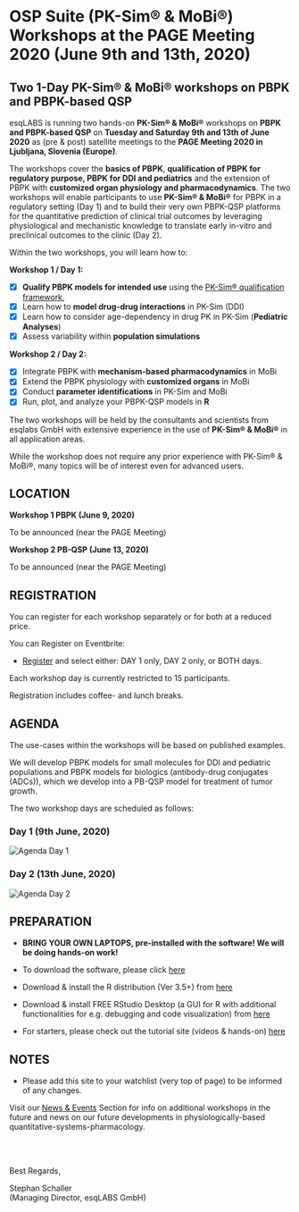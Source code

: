 # OSP Suite (PK-Sim® &amp; MoBi®) Workshops at the PAGE Meeting 2020 (June 9th and 13th, 2020)

## Two 1-Day PK-Sim® &amp; MoBi® workshops on PBPK and PBPK-based QSP 

esqLABS is running two hands-on **PK-Sim® & MoBi®** workshops on **PBPK and PBPK-based QSP** on **Tuesday and Saturday 9th and 13th of June 2020** as (pre & post) satellite meetings to the **PAGE Meeting 2020 in Ljubljana, Slovenia (Europe)**.

The workshops cover the **basics of PBPK**, **qualification of PBPK for regulatory purpose, PBPK for DDI and pediatrics** and the extension of PBPK with **customized organ physiology and pharmacodynamics**. The two workshops will enable participants to use **PK-Sim® & MoBi®** for PBPK in a regulatory setting (Day 1) and to build their very own PBPK-QSP platforms for the quantitative prediction of clinical trial outcomes by leveraging physiological and mechanistic knowledge to translate early in-vitro and preclinical outcomes to the clinic (Day 2). 

Within the two workshops, you will learn how to:

**Workshop 1 / Day 1:**
- [x] **Qualify PBPK models for intended use** using the [PK-Sim® qualification framework](https://docs.open-systems-pharmacology.org/shared-tools-and-example-workflows/qualification),
- [x] Learn how to **model drug-drug interactions** in PK-Sim (DDI)
- [x] Learn how to consider age-dependency in drug PK in PK-Sim (**Pediatric Analyses**)
- [x] Assess variability within **population simulations**

**Workshop 2 / Day 2:**
- [x] Integrate PBPK with **mechanism-based pharmacodynamics** in MoBi
- [x] Extend the PBPK physiology with **customized organs** in MoBi
- [x] Conduct **parameter identifications** in PK-Sim and MoBi
- [x] Run, plot, and analyze your PBPK-QSP models in **R**

The two workshops will be held by the consultants and scientists from esqlabs GmbH with extensive experience in the use of **PK-Sim® & MoBi®** in all application areas. 

While the workshop does not require any prior experience with PK-Sim® & MoBi®, many topics will be of interest even for advanced users.


## LOCATION

**Workshop 1 PBPK (June 9, 2020)**

To be announced (near the PAGE Meeting)

**Workshop 2 PB-QSP (June 13, 2020)**

To be announced (near the PAGE Meeting)

## REGISTRATION

You can register for each workshop separately or for both at a reduced price.

You can Register on Eventbrite:
- [Register](https://www.eventbrite.com/e/qspc2020-pbpk-with-pk-sim-mobi-osp-suite-registration-86318114805) and select either: DAY 1 only, DAY 2 only, or BOTH days.

Each workshop day is currently restricted to 15 participants.

Registration includes coffee- and lunch breaks.

## AGENDA

The use-cases within the workshops will be based on published examples. 

We will develop PBPK models for small molecules for DDI and pediatric populations and PBPK models for biologics (antibody-drug conjugates (ADCs)), which we develop into a PB-QSP model for treatment of tumor growth.  

The two workshop days are scheduled as follows:

### Day 1 (9th June, 2020)

![Agenda Day 1](https://esqlabs.com/wp-content/uploads/2020/02/PAGE2020-Agenda-D1.png)

### Day 2 (13th June, 2020)

![Agenda Day 2](https://esqlabs.com/wp-content/uploads/2020/02/PAGE2020-Agenda-D2.png)

## PREPARATION

- **BRING YOUR OWN LAPTOPS, pre-installed with the software! We will be doing hands-on work!**

- To download the software, please click [here]( http://setup.open-systems-pharmacology.org )
- Download & install the R distribution (Ver 3.5+) from [here](https://cran.r-project.org/bin/windows/base/ )
- Download & install FREE RStudio Desktop (a GUI for R with additional functionalities for e.g. debugging and code visualization) from [here]( https://www.rstudio.com/products/rstudio/download/ )
- For starters, please check out the tutorial site (videos &amp; hands-on) [here](http://www.open-systems-pharmacology.org/#tutorials)

## NOTES

- Please add this site to your watchlist (very top of page) to be informed of any changes.

Visit our [News & Events](https://esqlabs.com/news-events) Section for info on additional workshops in the future and news on our future developments in physiologically-based quantitative-systems-pharmacology.

<br />
<br />

Best Regards,

Stephan Schaller <br />
(Managing Director, esqLABS GmbH)
